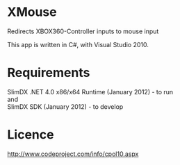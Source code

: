 XMouse
======

Redirects XBOX360-Controller inputs to mouse input

This app is written in C#, with Visual Studio 2010.

Requirements
============

SlimDX .NET 4.0 x86/x64 Runtime (January 2012) - to run<br>
and<br>
SlimDX SDK (January 2012) - to develop

Licence
=======

http://www.codeproject.com/info/cpol10.aspx
